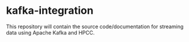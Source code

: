 kafka-integration
=================

This repository will contain the source code/documentation for streaming data using Apache Kafka and HPCC.